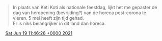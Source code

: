 > In plaats van Keti Koti als nationale feestdag, lijkt het me gepaster de dag van heropening \(bevrijding?\) van de horeca post\-corona te vieren\. 5 mei heeft zijn tijd gehad\.   
> Er is niks belangrijker in dit land dan horeca\.

<img src="../../media/tweet.ico" width="12" /> [Sat Jun 19 11:46:26 +0000 2021](https://twitter.com/DromerDenker/status/1406216802397523968)